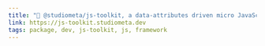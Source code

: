 ```yaml
---
title: "🔧 @studiometa/js-toolkit, a data-attributes driven micro JavaScript framework"
link: https://js-toolkit.studiometa.dev
tags: package, dev, js-toolkit, js, framework
---
```

